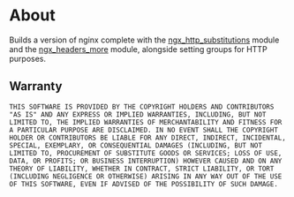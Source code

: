 # About
Builds a version of nginx complete with the [ngx_http_substitutions](https://github.com/yaoweibin/ngx_http_substitutions_filter_module) module and the [ngx_headers_more](https://github.com/openresty/headers-more-nginx-module) module, alongside setting groups for HTTP purposes.


## Warranty
```THIS SOFTWARE IS PROVIDED BY THE COPYRIGHT HOLDERS AND CONTRIBUTORS "AS IS" AND ANY EXPRESS OR IMPLIED WARRANTIES, INCLUDING, BUT NOT LIMITED TO, THE IMPLIED WARRANTIES OF MERCHANTABILITY AND FITNESS FOR A PARTICULAR PURPOSE ARE DISCLAIMED. IN NO EVENT SHALL THE COPYRIGHT HOLDER OR CONTRIBUTORS BE LIABLE FOR ANY DIRECT, INDIRECT, INCIDENTAL, SPECIAL, EXEMPLARY, OR CONSEQUENTIAL DAMAGES (INCLUDING, BUT NOT LIMITED TO, PROCUREMENT OF SUBSTITUTE GOODS OR SERVICES; LOSS OF USE, DATA, OR PROFITS; OR BUSINESS INTERRUPTION) HOWEVER CAUSED AND ON ANY THEORY OF LIABILITY, WHETHER IN CONTRACT, STRICT LIABILITY, OR TORT (INCLUDING NEGLIGENCE OR OTHERWISE) ARISING IN ANY WAY OUT OF THE USE OF THIS SOFTWARE, EVEN IF ADVISED OF THE POSSIBILITY OF SUCH DAMAGE.```